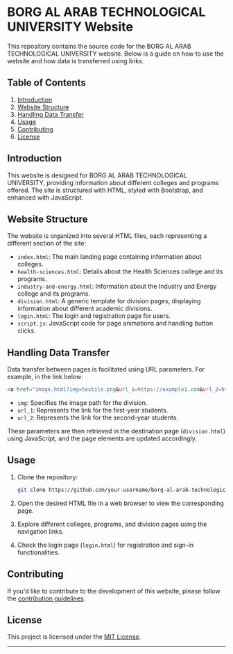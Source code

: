 # BORG AL ARAB TECHNOLOGICAL UNIVERSITY Website

This repository contains the source code for the BORG AL ARAB TECHNOLOGICAL UNIVERSITY website. Below is a guide on how to use the website and how data is transferred using links.

## Table of Contents

1. [Introduction](#introduction)
2. [Website Structure](#website-structure)
3. [Handling Data Transfer](#handling-data-transfer)
4. [Usage](#usage)
5. [Contributing](#contributing)
6. [License](#license)

## Introduction

This website is designed for BORG AL ARAB TECHNOLOGICAL UNIVERSITY, providing information about different colleges and programs offered. The site is structured with HTML, styled with Bootstrap, and enhanced with JavaScript.

## Website Structure

The website is organized into several HTML files, each representing a different section of the site:

- `index.html`: The main landing page containing information about colleges.
- `health-sciences.html`: Details about the Health Sciences college and its programs.
- `industry-and-energy.html`: Information about the Industry and Energy college and its programs.
- `division.html`: A generic template for division pages, displaying information about different academic divisions.
- `login.html`: The login and registration page for users.
- `script.js`: JavaScript code for page animations and handling button clicks.

## Handling Data Transfer

Data transfer between pages is facilitated using URL parameters. For example, in the link below:

```html
<a href="image.html?img=textile.png&url_1=https://example1.com&url_2=https://example1.com" class="p-2 text-center">
```

- `img`: Specifies the image path for the division.
- `url_1`: Represents the link for the first-year students.
- `url_2`: Represents the link for the second-year students.

These parameters are then retrieved in the destination page (`division.html`) using JavaScript, and the page elements are updated accordingly.

## Usage

1. Clone the repository:

   ```bash
   git clone https://github.com/your-username/borg-al-arab-technological-university.git
   ```

2. Open the desired HTML file in a web browser to view the corresponding page.

3. Explore different colleges, programs, and division pages using the navigation links.

4. Check the login page (`login.html`) for registration and sign-in functionalities.

## Contributing

If you'd like to contribute to the development of this website, please follow the [contribution guidelines](CONTRIBUTING.md).

## License

This project is licensed under the [MIT License](LICENSE).

---
